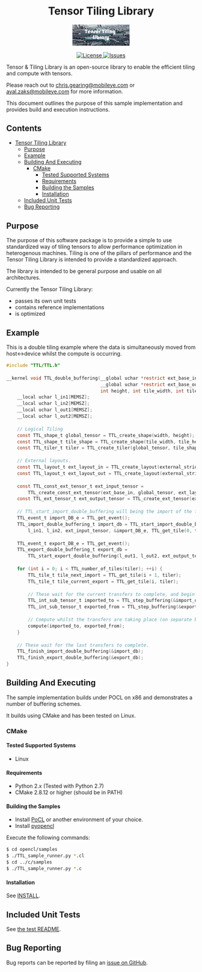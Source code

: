 <h1 align="center">Tensor Tiling Library</h1>
<p align="center">
  <img width="30%" src="doc/tensor_tiling_library.png" />
</p>
<p align="center">
  <a href="https://opensource.org/licenses/Apache-2.0">
    <img src="https://img.shields.io/badge/license-Apache%20-blue.svg" alt="License">
  </a>
  <a href="https://github.com/KhronosGroup/OpenCL-TTL/issues">
    <img src="https://img.shields.io/github/issues/KhronosGroup/OpenCL-TTL" alt="Issues">
  </a>
</p>

Tensor & Tiling Library is an open-source library to enable the efficient tiling and compute with tensors.

Please reach out to chris.gearing@mobileye.com or ayal.zaks@mobileye.com for more information.

This document outlines the purpose of this sample implementation and provides build and execution instructions.

## Contents <!-- omit in toc -->

- [Tensor Tiling Library](#tensor-tiling-library)
  - [Purpose](#purpose)
  - [Example](#example)
  - [Building And Executing](#building-and-executing)
    - [CMake](#cmake)
      - [Tested Supported Systems](#tested-supported-systems)
      - [Requirements](#requirements)
      - [Building the Samples](#building-the-samples)
      - [Installation](#installation)
  - [Included Unit Tests](#included-unit-tests)
  - [Bug Reporting](#bug-reporting)

## Purpose

The purpose of this software package is to provide a simple to use standardized way of tiling tensors to allow performance optimization in heterogenous machines. Tiling is one of the pillars of performance and the Tensor Tiling Library is intended to provide a standardized approach.

The library is intended to be general purpose and usable on all architectures.

Currently the Tensor Tiling Library:

* passes its own unit tests
* contains reference implementations
* is optimized

## Example

This is a double tiling example where the data is simultaneously moved from host<->device whilst the
compute is occurring.

```c
#include "TTL/TTL.h"

__kernel void TTL_double_buffering(__global uchar *restrict ext_base_in, int external_stride_in,
                                   __global uchar *restrict ext_base_out, int external_stride_out, int width,
                                   int height, int tile_width, int tile_height) {
    __local uchar l_in1[MEMSZ];
    __local uchar l_in2[MEMSZ];
    __local uchar l_out1[MEMSZ];
    __local uchar l_out2[MEMSZ];

    // Logical Tiling
    const TTL_shape_t global_tensor = TTL_create_shape(width, height);
    const TTL_shape_t tile_shape = TTL_create_shape(tile_width, tile_height);
    const TTL_tiler_t tiler = TTL_create_tiler(global_tensor, tile_shape);

    // External layouts.
    const TTL_layout_t ext_layout_in = TTL_create_layout(external_stride_in);
    const TTL_layout_t ext_layout_out = TTL_create_layout(external_stride_out);

    const TTL_const_ext_tensor_t ext_input_tensor =
        TTL_create_const_ext_tensor(ext_base_in, global_tensor, ext_layout_in);
    const TTL_ext_tensor_t ext_output_tensor = TTL_create_ext_tensor(ext_base_out, global_tensor, ext_layout_out);

    // TTL_start_import_double_buffering will being the import of the first tile
    TTL_event_t import_DB_e = TTL_get_event();
    TTL_import_double_buffering_t import_db = TTL_start_import_double_buffering(
        l_in1, l_in2, ext_input_tensor, &import_DB_e, TTL_get_tile(0, tiler));

    TTL_event_t export_DB_e = TTL_get_event();
    TTL_export_double_buffering_t export_db =
        TTL_start_export_double_buffering(l_out1, l_out2, ext_output_tensor, &export_DB_e);

    for (int i = 0; i < TTL_number_of_tiles(tiler); ++i) {
        TTL_tile_t tile_next_import = TTL_get_tile(i + 1, tiler);
        TTL_tile_t tile_current_export = TTL_get_tile(i, tiler);

        // These wait for the current transfers to complete, and begin the next
        TTL_int_sub_tensor_t imported_to = TTL_step_buffering(&import_db, tile_next_import);
        TTL_int_sub_tensor_t exported_from = TTL_step_buffering(&export_db, tile_current_export);

        // Compute whilst the transfers are taking place (on separate buffers)
        compute(imported_to, exported_from);
    }

    // These wait for the last transfers to complete.
    TTL_finish_import_double_buffering(&import_db);
    TTL_finish_export_double_buffering(&export_db);
}
```

## Building And Executing

The sample implementation builds under POCL on x86 and demonstrates a number of buffering schemes.

It builds using CMake and has been tested on Linux.

### CMake

#### Tested Supported Systems

* Linux

#### Requirements

* Python 2.x (Tested with Python 2.7)
* CMake 2.8.12 or higher (should be in PATH)

#### Building the Samples

- Install [PoCL](http://portablecl.org/docs/html/install.html) or another environment of your choice.
- Install [pyopencl](https://pypi.org/project/pyopencl/)

Execute the following commands:

```sh
$ cd opencl/samples
$ ./TTL_sample_runner.py *.cl
$ cd ../c/samples
$ ./TTL_sample_runner.py *.c
```

#### Installation

See [INSTALL](./INSTALL).

## Included Unit Tests

See [the test README](./opencl/test/).


## Bug Reporting

Bug reports can be reported by filing an [issue on GitHub](https://github.com/KhronosGroup/OpenCL-TTL/issues).
